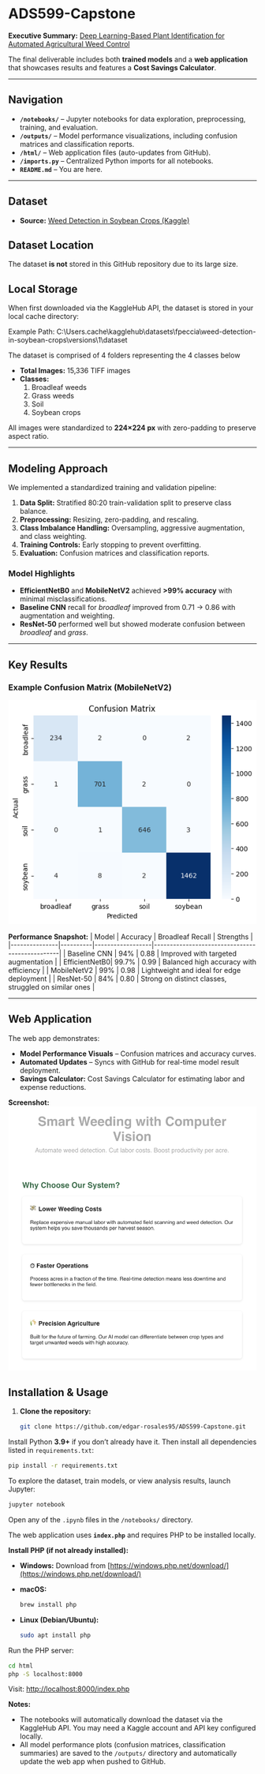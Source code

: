 # ADS599-Capstone

**Executive Summary:** [Deep Learning-Based Plant Identification for Automated Agricultural Weed Control](whitepaper.md)

The final deliverable includes both **trained models** and a **web application** that showcases results and features a **Cost Savings Calculator**.

---

## Navigation
- **`/notebooks/`** – Jupyter notebooks for data exploration, preprocessing, training, and evaluation.
- **`/outputs/`** – Model performance visualizations, including confusion matrices and classification reports.
- **`/html/`** – Web application files (auto-updates from GitHub).
- **`/imports.py`** – Centralized Python imports for all notebooks.
- **`README.md`** – You are here.

---

## Dataset
- **Source:** [Weed Detection in Soybean Crops (Kaggle)](https://www.kaggle.com/datasets/fpeccia/weed-detection-in-soybean-crops)

## Dataset Location
The dataset **is not** stored in this GitHub repository due to its large size.

## Local Storage
When first downloaded via the KaggleHub API, the dataset is stored in your local cache directory:

Example Path: 
C:\Users<YourUser>.cache\kagglehub\datasets\fpeccia\weed-detection-in-soybean-crops\versions\1\dataset

The dataset is comprised of 4 folders representing the 4 classes below

- **Total Images:** 15,336 TIFF images
- **Classes:**  
  1. Broadleaf weeds  
  2. Grass weeds  
  3. Soil  
  4. Soybean crops

All images were standardized to **224×224 px** with zero-padding to preserve aspect ratio.

---

## Modeling Approach
We implemented a standardized training and validation pipeline:
1. **Data Split:** Stratified 80:20 train-validation split to preserve class balance.
2. **Preprocessing:** Resizing, zero-padding, and rescaling.
3. **Class Imbalance Handling:** Oversampling, aggressive augmentation, and class weighting.
4. **Training Controls:** Early stopping to prevent overfitting.
5. **Evaluation:** Confusion matrices and classification reports.

### Model Highlights
- **EfficientNetB0** and **MobileNetV2** achieved **>99% accuracy** with minimal misclassifications.
- **Baseline CNN** recall for *broadleaf* improved from 0.71 → 0.86 with augmentation and weighting.
- **ResNet-50** performed well but showed moderate confusion between *broadleaf* and *grass*.

---

## Key Results
### Example Confusion Matrix (MobileNetV2)
![MobileNetV2 Confusion Matrix](outputs/Monetv2.png)

**Performance Snapshot:**
| Model         | Accuracy | Broadleaf Recall | Strengths                                      |
|---------------|----------|------------------|------------------------------------------------|
| Baseline CNN  | 94%      | 0.88              | Improved with targeted augmentation            |
| EfficientNetB0| 99.7%    | 0.99              | Balanced high accuracy with efficiency         |
| MobileNetV2   | 99%      | 0.98              | Lightweight and ideal for edge deployment      |
| ResNet-50     | 84%      | 0.80              | Strong on distinct classes, struggled on similar ones |

---

## Web Application
The web app demonstrates:
- **Model Performance Visuals** – Confusion matrices and accuracy curves.
- **Automated Updates** – Syncs with GitHub for real-time model result deployment.
- **Savings Calculator:** Cost Savings Calculator for estimating labor and expense reductions.

**Screenshot:**
![Web App Screenshot](outputs/webpage_screenshot.png)


## Installation & Usage
1. **Clone the repository:**
   ```bash
   git clone https://github.com/edgar-rosales95/ADS599-Capstone.git

Install Python **3.9+** if you don’t already have it. Then install all dependencies listed in `requirements.txt`:

```bash
pip install -r requirements.txt
```

To explore the dataset, train models, or view analysis results, launch Jupyter:

```bash
jupyter notebook
```

Open any of the `.ipynb` files in the `/notebooks/` directory.

The web application uses **`index.php`** and requires PHP to be installed locally.

**Install PHP (if not already installed):**

* **Windows:** Download from [https://windows.php.net/download/](https://windows.php.net/download/)
* **macOS:**

  ```bash
  brew install php
  ```
* **Linux (Debian/Ubuntu):**

  ```bash
  sudo apt install php
  ```

Run the PHP server:

```bash
cd html
php -S localhost:8000
```

Visit: [http://localhost:8000/index.php](http://localhost:8000/index.php)

**Notes:**

* The notebooks will automatically download the dataset via the KaggleHub API. You may need a Kaggle account and API key configured locally.
* All model performance plots (confusion matrices, classification summaries) are saved to the `/outputs/` directory and automatically update the web app when pushed to GitHub.
